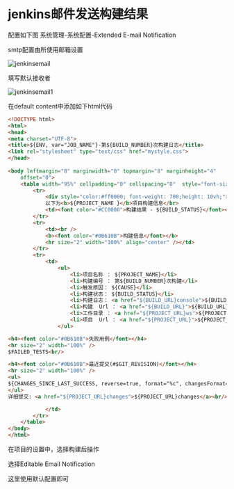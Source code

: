 # jenkins邮件发送构建结果

配置如下图 系统管理-系统配置-Extended E-mail Notification

smtp配置由所使用邮箱设置

![jenkinsemail](https://image-1258252302.cos.ap-beijing.myqcloud.com/jenkinsemail.png)

填写默认接收者

![jenkinsemail1](https://image-1258252302.cos.ap-beijing.myqcloud.com/jenkinsemail1.png)

在default content中添加如下html代码

```html
<!DOCTYPE html>    
<html>    
<head>    
<meta charset="UTF-8">    
<title>${ENV, var="JOB_NAME"}-第${BUILD_NUMBER}次构建日志</title>    
<link rel="stylesheet" type="text/css" href="mystyle.css">
</head>    
    
<body leftmargin="8" marginwidth="0" topmargin="8" marginheight="4"    
    offset="0">    
    <table width="95%" cellpadding="0" cellspacing="0"  style="font-size: 11pt; font-family: Tahoma, Arial, Helvetica, sans-serif">    
        <tr>    
            <div style="color:#ff0000; font-weight: 700;height: 10vh;"> 本邮件由系统自动发出，无需回复！</div>   
            以下为<b>${PROJECT_NAME }</b>项目构建信息</br> 
            <td><font color="#CC0000">构建结果 - ${BUILD_STATUS}</font></td>   
        </tr>    
        <tr>    
            <td><br />    
            <b><font color="#0B610B">构建信息</font></b>    
            <hr size="2" width="100%" align="center" /></td>    
        </tr>    
        <tr>    
            <td>    
                <ul>    
                    <li>项目名称 ： ${PROJECT_NAME}</li>    
                    <li>构建编号 ： 第${BUILD_NUMBER}次构建</li>    
                    <li>触发原因： ${CAUSE}</li>    
                    <li>构建状态： ${BUILD_STATUS}</li>    
                    <li>构建日志： <a href="${BUILD_URL}console">${BUILD_URL}console</a></li>    
                    <li>构建  Url ： <a href="${BUILD_URL}">${BUILD_URL}</a></li>    
                    <li>工作目录 ： <a href="${PROJECT_URL}ws">${PROJECT_URL}ws</a></li>    
                    <li>项目  Url ： <a href="${PROJECT_URL}">${PROJECT_URL}</a></li>    
                </ul>    

<h4><font color="#0B610B">失败用例</font></h4>
<hr size="2" width="100%" />
$FAILED_TESTS<br/>

<h4><font color="#0B610B">最近提交(#$GIT_REVISION)</font></h4>
<hr size="2" width="100%" />
<ul>
${CHANGES_SINCE_LAST_SUCCESS, reverse=true, format="%c", changesFormat="<li>%d [%a] %m</li>"}
</ul>
详细提交: <a href="${PROJECT_URL}changes">${PROJECT_URL}changes</a><br/>

            </td>    
        </tr>    
    </table>    
</body>    
</html>
```

在项目的设置中，选择构建后操作 

选择Editable Email Notification

这里使用默认配置即可